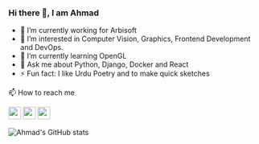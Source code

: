 ### Hi there 👋, I am Ahmad 

- 🔭 I’m currently working for Arbisoft
- 👀 I’m interested in Computer Vision, Graphics, Frontend Development and DevOps.
- 🌱 I’m currently learning OpenGL 
- 💬 Ask me about Python, Django, Docker and React
- ⚡ Fun fact: I like Urdu Poetry and to make quick sketches

📫 How to reach me
<p>
  <a href="mailto:ahmadnaeemk12@gmail.com"><img src="https://img.shields.io/badge/-Email-white?&style=for-the-badge&logo=gmail&logoColor=EA4335" height=25></a> <a href="https://www.instagram.com/ahm3dnaeem/"><img src="https://img.shields.io/badge/-Instagram-white?&style=for-the-badge&logo=instagram&logoColor=deepPink" height=25></a> <a href="https://www.linkedin.com/in/muhammad-ahmad-naeem-aa2614185"><img src="https://img.shields.io/badge/-LinkedIn-white?&style=for-the-badge&logo=linkedin&logoColor=0A66C2" height=25></a>
</p
  
![Ahmad's GitHub stats](https://github-readme-stats.vercel.app/api?username=AhmadNaeemK&show_icons=true&theme=dark&count_private=false&include_all_commits=true)
  
<!-- ![Ahmad's Top 5 used langs](https://github-readme-stats.vercel.app/api/top-langs/?username=AhmadNaeemK&langs_count=5&theme=dark) -->



